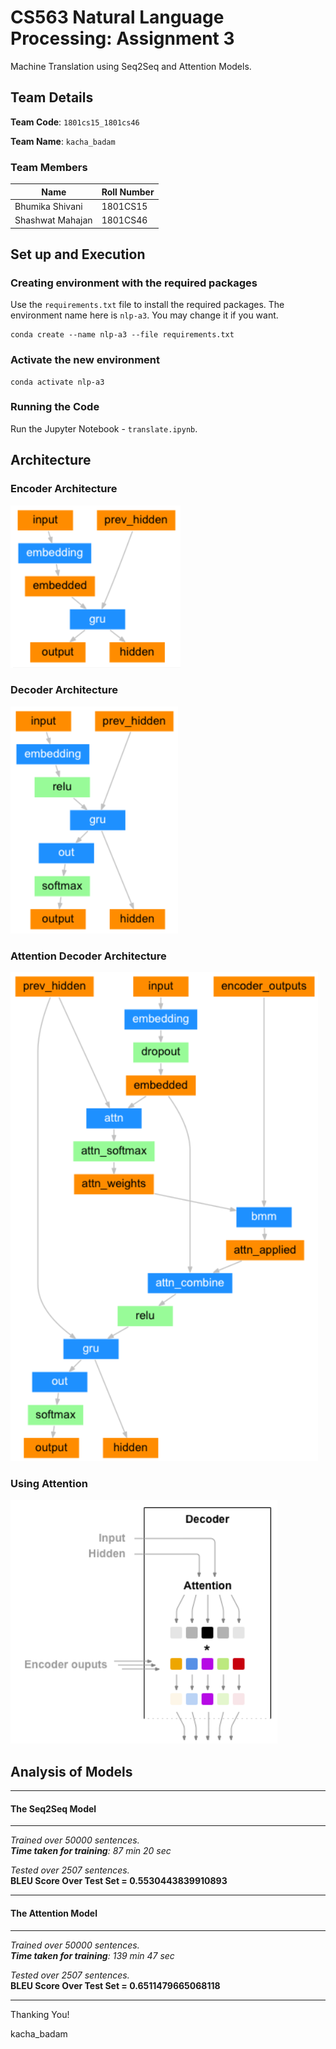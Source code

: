 # CS563 Natural Language Processing: Assignment 3
Machine Translation using Seq2Seq and Attention Models.

## Team Details

**Team Code**: `1801cs15_1801cs46`

**Team Name**: `kacha_badam`

### Team Members

| Name              | Roll Number |
| ----------------- | ----------- |
| Bhumika Shivani   | 1801CS15    |
| Shashwat Mahajan  | 1801CS46    |

## Set up and Execution
### Creating environment with the required packages
Use the ```requirements.txt``` file to install the required packages. The environment name here is `nlp-a3`. You may change it if you want.

```
conda create --name nlp-a3 --file requirements.txt
```  

### Activate the new environment
```
conda activate nlp-a3
```

### Running the Code
Run the Jupyter Notebook - `translate.ipynb`.

## Architecture
### Encoder Architecture
![image](./img/Encoder.png)

### Decoder Architecture
![image](./img/Decoder.png)

### Attention Decoder Architecture
![image](./img/Attention_Decoder.png)

### Using Attention
![image](./img/Attention.png)

## Analysis of Models  

---
#### The Seq2Seq Model
---
_Trained over 50000 sentences._  
_**Time taken for training**: 87 min 20 sec_

_Tested over 2507 sentences._  
**BLEU Score Over Test Set = 0.5530443839910893**

---
#### The Attention Model
---
_Trained over 50000 sentences._  
_**Time taken for training**: 139 min 47 sec_

_Tested over 2507 sentences._  
**BLEU Score Over Test Set = 0.6511479665068118**


______________________
Thanking You!

kacha_badam